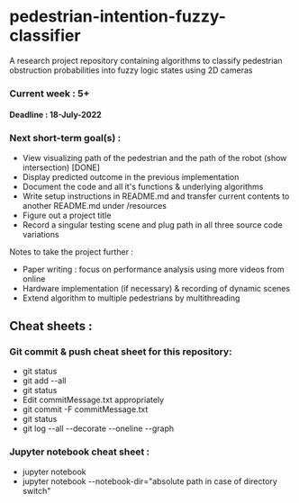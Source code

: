 # pedestrian-intention-fuzzy-classifier
A research project repository containing algorithms to classify pedestrian obstruction probabilities into fuzzy logic states using 2D cameras 

### Current week : 5+
#### Deadline : 18-July-2022

### Next short-term goal(s) :

- View visualizing path of the pedestrian and the path of the robot (show intersection) [DONE]
- Display predicted outcome in the previous implementation
- Document the code and all it's functions & underlying algorithms
- Write setup instructions in README.md and transfer current contents to another README.md under /resources
- Figure out a project title
- Record a singular testing scene and plug path in all three source code variations

Notes to take the project further :
- Paper writing : focus on performance analysis using more videos from online
- Hardware implementation (if necessary) & recording of dynamic scenes
- Extend algorithm to multiple pedestrians by multithreading


## Cheat sheets :

### Git commit & push cheat sheet for this repository:
- git status
- git add --all
- git status
- Edit commitMessage.txt appropriately
- git commit -F commitMessage.txt
- git status
- git log --all --decorate --oneline --graph

### Jupyter notebook cheat sheet :
- jupyter notebook <relative path name of the notebook>
- jupyter notebook --notebook-dir="absolute path in case of directory switch"




